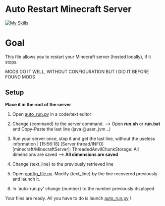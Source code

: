 # Auto Restart Minecraft Server

[![My Skills](https://skillicons.dev/icons?i=py,github,idea&theme=light)](https://skillicons.dev)

# Goal
This file allows you to restart your Minecraft server (hosted locally), if it stops.

MODS DO IT WELL, WITHOUT CONFIGURATION BUT I DID IT BEFORE FOUND MODS

## Setup
**Place it in the root of the server**

  1. Open [auto_run.py](auto_run.py) in a code/text editor

  2. Change {command} to the server command. --> Open **run.sh** or **run.bat** and Copy-Paste the last line (java @user_jvm...)

  3. Run your server once, stop it and get the last line, without the useless information | [15:56:18] [Server thread/INFO] [minecraft/MinecraftServer]: ThreadedAnvilChunkStorage: All dimensions are saved --> **All dimensions are saved**

  4. Change {text_line} to the previously retrieved line

  5. Open [config_file.py](config_file.py). Modify {text_line} by the line recovered previously and launch it.

  6. In 'auto-run.py' change {number} to the number previously displayed.

Your files are ready. All you have to do is launch [auto_run.py](auto_run.py) !

